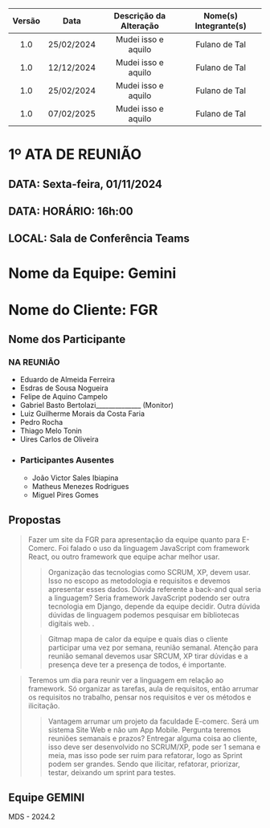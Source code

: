 | Versão | Data | Descrição da Alteração | Nome(s) Integrante(s) |
| :----: | :--: | :--------------------: | :-------------------: |
| 1.0 | 25/02/2024 | Mudei isso e aquilo | Fulano de Tal |
| 1.0 | 12/12/2024 | Mudei isso e aquilo | Fulano de Tal |
| 1.0 | 25/02/2024 | Mudei isso e aquilo | Fulano de Tal |
| 1.0 | 07/02/2025 | Mudei isso e aquilo | Fulano de Tal |

# 1º ATA DE REUNIÃO

## DATA:	Sexta-feira, 01/11/2024
## DATA:	HORÁRIO:	16h:00 
## LOCAL:	Sala de Conferência Teams


# Nome da Equipe: Gemini
# Nome do Cliente: FGR


## 	Nome dos Participante

### NA REUNIÃO

* Eduardo de Almeida Ferreira
* Esdras de Sousa Nogueira
* Felipe de Aquino Campelo
* Gabriel Basto Bertolazi______________ (Monitor)
* Luiz Guilherme Morais da Costa Faria
* Pedro Rocha
* Thiago Melo Tonin
* Uires Carlos de Oliveira
* ### Participantes Ausentes
    * João Victor Sales Ibiapina
    * Matheus Menezes Rodrigues
    * Miguel Pires Gomes


## Propostas

> Fazer um site da FGR para apresentação da equipe quanto para E-Comerc. Foi falado o uso da linguagem JavaScript com framework React, ou outro framework que equipe achar melhor usar.
>
>> Organização das tecnologias como SCRUM, XP, devem usar. Isso no escopo as metodologia e requisitos e devemos apresentar esses dados. Dúvida referente a back-and qual seria a linguagem? Seria framework JavaScript podendo ser outra tecnologia em Django, depende da equipe decidir.
> Outra dúvida dúvidas de linguagem podemos pesquisar em bibliotecas digitais web. .
>
>> Gitmap mapa de calor da equipe e quais dias o cliente participar uma vez por semana, reunião semanal. Atenção para reunião semanal devemos usar SRCUM, XP tirar dúvidas e a presença deve ter a presença de todos, é importante. 

> Teremos um dia para reunir ver a linguagem em relação ao framework. Só organizar as tarefas, aula de requisitos, então arrumar os requisitos no trabalho, pensar nos requisitos e ver os métodos e ilicitação.
>
>> Vantagem arrumar um projeto da faculdade E-comerc. Será um sistema Site Web e não um App Mobile.
> Pergunta teremos reuniões semanais e prazos? Entregar alguma coisa ao cliente, isso deve ser desenvolvido no SCRUM/XP, pode ser 1 semana e meia, mas isso pode ser ruim para refatorar, logo as Sprint podem ser grandes. Sendo que ilicitar, refatorar, priorizar,  testar, deixando um sprint para testes.




## Equipe GEMINI
MDS - 2024.2